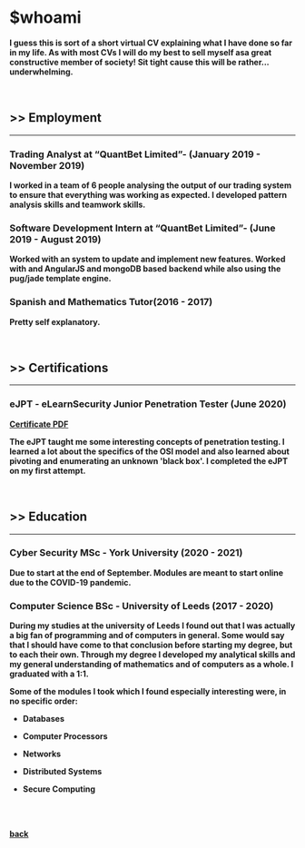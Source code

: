 

# <b> $whoami <b>
I guess this is sort of a short virtual CV explaining what I have done so far in my life. As with most CVs I will do my best to sell myself asa great constructive 
member of society! Sit tight cause this will be rather... underwhelming.
  
<br> 

## >> Employment
* * *
### Trading Analyst at “QuantBet Limited”- (January 2019 - November 2019)
I worked in a team of 6 people analysing the output of our trading system to ensure that everything was working as expected. 
I developed pattern analysis skills and teamwork skills.

### Software Development Intern at “QuantBet Limited”- (June 2019 - August 2019)
Worked with an system to update and implement new features. Worked with and AngularJS and mongoDB based backend while also using the pug/jade template engine.

### Spanish and Mathematics Tutor(2016 - 2017)
Pretty self explanatory.

<br>

## >> Certifications
* * *
### eJPT - eLearnSecurity Junior Penetration Tester (June 2020)
[Certificate PDF](./resources/Your_ejpt_certificate.pdf) 

The eJPT taught me some interesting concepts of penetration testing. I learned a lot about the specifics of the OSI model and also learned about pivoting and enumerating an unknown 'black box'. I completed the eJPT on my first attempt.

<br>

## >> Education
* * *
### Cyber Security MSc - York University (2020 - 2021)
Due to start at the end of September. Modules are meant to start online due to the COVID-19 pandemic.


### Computer Science BSc - University of Leeds (2017 - 2020)
During my studies at the university of Leeds I found out that I was actually a big fan of programming and of computers in general. Some would say that I should have come to that conclusion before starting my degree, but to each their own. Through my degree I developed my analytical skills and my general understanding of mathematics and of computers as a whole. I graduated with a 1:1.

Some of the modules I took which I found especially interesting were, in no specific order:

  - Databases

  - Computer Processors

  - Networks

  - Distributed Systems

  - Secure Computing

<br>
<br>

[back](./)
